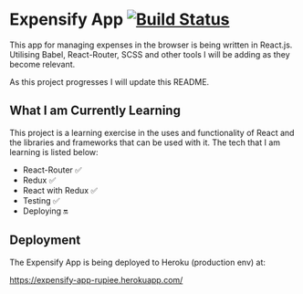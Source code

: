 # Expensify App [![Build Status](https://travis-ci.com/Rupieeroo/Expensify-App.svg?branch=master)](https://travis-ci.com/Rupieeroo/Expensify-App)

This app for managing expenses in the browser is being written in React.js. Utilising Babel, React-Router, SCSS and other tools I will be adding as they become relevant.

As this project progresses I will update this README.

## What I am Currently Learning

This project is a learning exercise in the uses and functionality of React and the libraries and frameworks that can be used with it. The tech that I am learning is listed below:

- React-Router :white_check_mark:
- Redux :white_check_mark:
- React with Redux :white_check_mark:
- Testing :white_check_mark:
- Deploying :on:

## Deployment

The Expensify App is being deployed to Heroku (production env) at:

https://expensify-app-rupiee.herokuapp.com/
